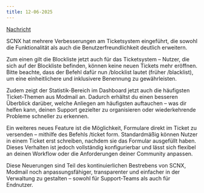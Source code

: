 ```yaml
---
title: 12-06-2025
---
```

[Nachricht](https://discord.com/channels/489786377261678592/916460015815127081/1382832851850105034)


SCNX hat mehrere Verbesserungen am Ticketsystem eingeführt, die sowohl die Funktionalität als auch die Benutzerfreundlichkeit deutlich erweitern.

Zum einen gilt die Blockliste jetzt auch für das Ticketsystem – Nutzer, die sich auf der Blockliste befinden, können keine neuen Tickets mehr eröffnen. Bitte beachte, dass der Befehl dafür nun /blocklist lautet (früher /blacklist), um eine einheitlichere und inklusivere Benennung zu gewährleisten.

Zudem zeigt der Statistik-Bereich im Dashboard jetzt auch die häufigsten Ticket-Themen aus Modmail an. Dadurch erhältst du einen besseren Überblick darüber, welche Anliegen am häufigsten auftauchen – was dir helfen kann, deinen Support gezielter zu organisieren oder wiederkehrende Probleme schneller zu erkennen.

Ein weiteres neues Feature ist die Möglichkeit, Formulare direkt im Ticket zu versenden – mithilfe des Befehls /ticket form. Standardmäßig können Nutzer in einem Ticket erst schreiben, nachdem sie das Formular ausgefüllt haben. Dieses Verhalten ist jedoch vollständig konfigurierbar und lässt sich flexibel an deinen Workflow oder die Anforderungen deiner Community anpassen.

Diese Neuerungen sind Teil des kontinuierlichen Bestrebens von SCNX, Modmail noch anpassungsfähiger, transparenter und einfacher in der Verwaltung zu gestalten – sowohl für Support-Teams als auch für Endnutzer.
